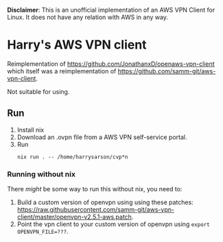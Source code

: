 **Disclaimer**: This is an unofficial implementation of an AWS VPN Client for
Linux. It does not have any relation with AWS in any way.

# Harry's AWS VPN client

Reimplementation of <https://github.com/JonathanxD/openaws-vpn-client> which
itself was a reimplementation of <https://github.com/samm-git/aws-vpn-client>.

Not suitable for using.

## Run

1. Install nix
2. Download an .ovpn file from a AWS VPN self-service portal.
3. Run
    ```
    nix run . -- /home/harrysarson/cvp*n
    ```

### Running without nix

There _might_ be some way to run this without nix, you need to:

1. Build a custom version of openvpn using using these patches:
   <https://raw.githubusercontent.com/samm-git/aws-vpn-client/master/openvpn-v2.5.1-aws.patch>.
2. Point the vpn client to your custom version of openvpn using `export OPENVPN_FILE=???`.

